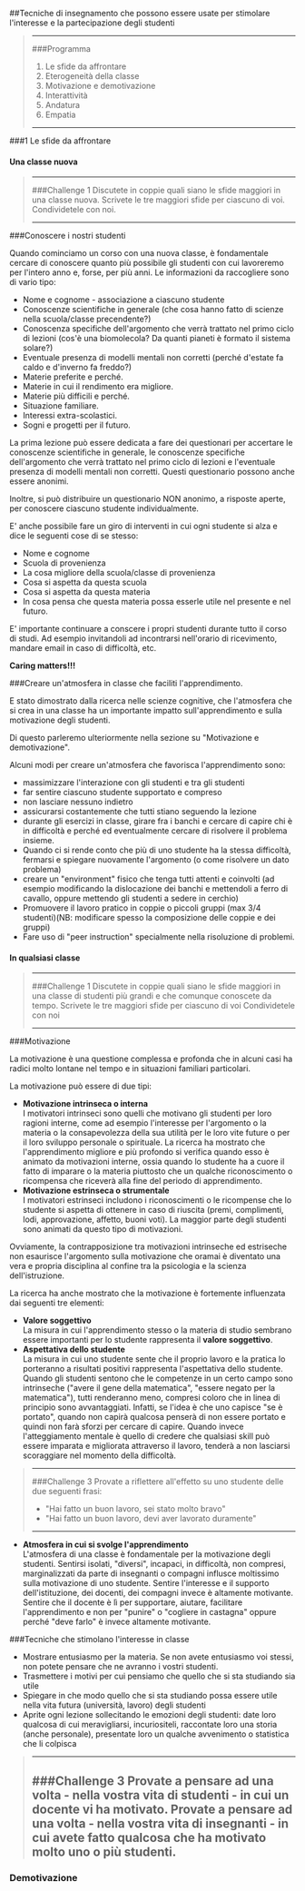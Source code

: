 ##Tecniche di insegnamento che possono essere usate per stimolare l'interesse e la partecipazione degli studenti


> -----
> ###Programma
> 1. Le sfide da affrontare
> 2. Eterogeneità della classe
> 3. Motivazione e demotivazione
> 4. Interattività 
> 5. Andatura
> 6. Empatia
> 
> 
> ------

###1 Le sfide da affrontare

#### Una classe nuova

>----
> ###Challenge 1
> Discutete in coppie quali siano le sfide maggiori in una classe nuova.
> Scrivete le tre maggiori sfide per ciascuno di voi.
> Condividetele con noi.
> 
>  ----

###Conoscere i nostri studenti

Quando cominciamo un corso con una nuova classe, è fondamentale cercare di conoscere quanto più possibile gli studenti con cui lavoreremo per l'intero anno e, forse, per più anni. 
Le informazioni da raccogliere sono di vario tipo:

- Nome e cognome - associazione a ciascuno studente
- Conoscenze scientifiche in generale (che cosa hanno fatto di scienze nella scuola/classe precendente?)
- Conoscenza specifiche dell'argomento che verrà trattato nel primo ciclo di lezioni (cos'è una biomolecola? Da quanti pianeti è formato il sistema solare?)
- Eventuale presenza di modelli mentali non corretti (perché d'estate fa caldo e d'inverno fa freddo?)
- Materie preferite e perché.
- Materie in cui il rendimento era migliore.
- Materie più difficili e perché.
- Situazione familiare.
- Interessi extra-scolastici.
- Sogni e progetti per il futuro.

La prima lezione può essere dedicata a fare dei questionari per accertare le conoscenze scientifiche in generale, le conoscenze specifiche dell'argomento che verrà trattato nel primo ciclo di lezioni e l'eventuale presenza di modelli mentali non corretti.
Questi questionario possono anche essere anonimi.

Inoltre, si può distribuire un questionario NON anonimo, a risposte aperte, per conoscere ciascuno studente individualmente. 

E' anche possibile fare un giro di interventi in cui ogni studente si alza e dice le seguenti cose di se stesso:

- Nome e cognome
- Scuola di provenienza
- La cosa migliore della scuola/classe di provenienza
- Cosa si aspetta da questa scuola
- Cosa si aspetta da questa materia
- In cosa pensa che questa materia possa esserle utile nel presente e nel futuro.

E' importante continuare a conscere i propri studenti durante tutto il corso di studi. Ad esempio invitandoli ad incontrarsi nell'orario di ricevimento, mandare email in caso di difficoltà, etc. 

**Caring matters!!!**

###Creare un'atmosfera in classe che faciliti l'apprendimento.

E stato dimostrato dalla ricerca nelle scienze cognitive, che l'atmosfera che si crea in una classe ha un importante impatto sull'apprendimento e sulla motivazione degli studenti. 

Di questo parleremo ulteriormente nella sezione su "Motivazione e demotivazione".

Alcuni modi per creare un'atmosfera che favorisca l'apprendimento sono:

- massimizzare l'interazione con gli studenti e tra gli studenti
- far sentire ciascuno studente supportato e compreso 
- non lasciare nessuno indietro
- assicurarsi costantemente che tutti stiano seguendo la lezione
- durante gli esercizi in classe, girare fra i banchi e cercare di capire chi è in difficoltà e perché ed eventualmente cercare di risolvere il problema insieme. 
- Quando ci si rende conto che più di uno studente ha la stessa difficoltà, fermarsi e spiegare nuovamente l'argomento (o come risolvere un dato problema)
- creare un "environment" fisico che tenga tutti attenti e coinvolti (ad esempio modificando la dislocazione dei banchi e mettendoli a ferro di cavallo, oppure mettendo gli studenti a sedere in cerchio)
- Promuovere il lavoro pratico in coppie o piccoli gruppi (max 3/4 studenti)(NB: modificare spesso la composizione delle coppie e dei gruppi)
- Fare uso di "peer instruction" specialmente nella risoluzione di problemi.


#### In qualsiasi classe
>----
> ###Challenge 1
> Discutete in coppie quali siano le sfide maggiori in una classe di studenti più grandi e che comunque conoscete da tempo.
> Scrivete le tre maggiori sfide per ciascuno di voi
> Condividetele con noi
> 
>  ----

###Motivazione 

La motivazione è una questione complessa e profonda che in alcuni casi ha radici molto lontane nel tempo e in situazioni familiari particolari. 

La motivazione può essere di due tipi:

- **Motivazione intrinseca o interna** <br> I motivatori intrinseci sono quelli che motivano gli studenti per loro ragioni interne, come ad esempio l'interesse per l'argomento o la materia o la consapevolezza della sua utilità per le loro vite future o per il loro sviluppo personale o spirituale. La ricerca ha mostrato che l'apprendimento migliore e più profondo si verifica quando esso è animato da motivazioni interne, ossia quando lo studente ha a cuore il fatto di imparare o la materia piuttosto che un qualche riconoscimento o ricompensa che riceverà alla fine del periodo di apprendimento.
- **Motivazione estrinseca o strumentale** <br> I motivatori estrinseci includono i riconoscimenti o le ricompense che lo studente si aspetta di ottenere in caso di riuscita (premi, complimenti, lodi, approvazione, affetto, buoni voti). La maggior parte degli studenti sono animati da questo tipo di motivazioni.

Ovviamente, la contrapposizione tra motivazioni intrinseche ed estriseche non esaurisce l'argomento sulla motivazione che oramai è diventato una vera e propria disciplina al confine tra la psicologia e la scienza dell'istruzione.  

La ricerca ha anche mostrato che la motivazione è fortemente influenzata dai seguenti tre elementi:

- **Valore soggettivo**<br> La misura in cui l'apprendimento stesso o la materia di studio sembrano essere importanti per lo studente rappresenta il **valore soggettivo**.
- **Aspettativa dello studente** <br> La misura in cui uno studente sente che il proprio lavoro e la pratica lo porteranno a risultati positivi rappresenta l'aspettativa dello studente. Quando gli studenti sentono che le competenze in un certo campo sono intrinseche ("avere il gene della matematica", "essere negato per la matematica"), tutti renderanno meno, compresi coloro che in linea di principio sono avvantaggiati. Infatti, se l'idea è che uno capisce "se è portato", quando non capirà qualcosa penserà di non essere portato e quindi non farà sforzi per cercare di capire. Quando invece l'atteggiamento mentale è quello di credere che qualsiasi skill può essere imparata e migliorata attraverso il lavoro, tenderà a non lasciarsi scoraggiare nel momento della difficoltà. 

>----
> ###Challenge 3
> Provate a riflettere all'effetto su uno studente delle due seguenti frasi:
> - "Hai fatto un buon lavoro, sei stato molto bravo"
> - "Hai fatto un buon lavoro, devi aver lavorato duramente"
>  ----

- **Atmosfera in cui si svolge l'apprendimento** <br>
L'atmosfera di una classe è fondamentale per la motivazione degli studenti. Sentirsi isolati, "diversi", incapaci, in difficoltà, non compresi, marginalizzati da parte di insegnanti o compagni influsce moltissimo sulla motivazione di uno studente. 
Sentire l'interesse e il supporto dell'istituzione, dei docenti, dei compagni invece è altamente motivante. 
Sentire che il docente è lì per supportare, aiutare, facilitare l'apprendimento e non per "punire" o "cogliere in castagna" oppure perché "deve farlo" è invece altamente motivante.

###Tecniche che stimolano l'interesse in classe

- Mostrare entusiasmo per la materia. Se non avete entusiasmo voi stessi, non potete pensare che ne avranno i vostri studenti.
- Trasmettere i motivi per cui pensiamo che quello che si sta studiando sia utile
- Spiegare in che modo quello che si sta studiando possa essere utile nella vita futura (università, lavoro) degli studenti
- Aprite ogni lezione sollecitando le emozioni degli studenti: date loro qualcosa di cui meravigliarsi, incuriositeli, raccontate loro una storia (anche personale), presentate loro un qualche avvenimento o statistica che li colpisca
 

>----
> ###Challenge 3
> Provate a pensare ad una volta - nella vostra vita di studenti - in cui un docente vi ha motivato.
> Provate a pensare ad una volta - nella vostra vita di insegnanti - in cui avete fatto qualcosa che ha motivato molto uno o più studenti.
>  ----



### Demotivazione
